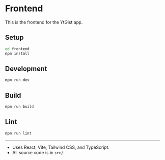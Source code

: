 # Frontend

This is the frontend for the YtGist app.

## Setup

```bash
cd frontend
npm install
```

## Development

```bash
npm run dev
```

## Build

```bash
npm run build
```

## Lint

```bash
npm run lint
```

---

- Uses React, Vite, Tailwind CSS, and TypeScript.
- All source code is in `src/`.
